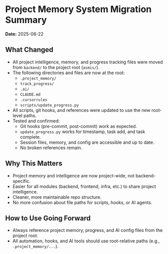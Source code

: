 # Project Memory System Migration Summary

**Date:** 2025-06-22

## What Changed
- All project intelligence, memory, and progress tracking files were moved from `backend/` to the project root (`asmis/`).
- The following directories and files are now at the root:
  - `.project_memory/`
  - `track_progress/`
  - `.ai/`
  - `CLAUDE.md`
  - `.cursorrules`
  - `scripts/update_progress.py`
- All scripts, git hooks, and references were updated to use the new root-level paths.
- Tested and confirmed:
  - Git hooks (pre-commit, post-commit) work as expected.
  - `update_progress.py` works for timestamp, task add, and task complete.
  - Session files, memory, and config are accessible and up to date.
  - No broken references remain.

## Why This Matters
- Project memory and intelligence are now project-wide, not backend-specific.
- Easier for all modules (backend, frontend, infra, etc.) to share project intelligence.
- Cleaner, more maintainable repo structure.
- No more confusion about file paths for scripts, hooks, or AI agents.

## How to Use Going Forward
- Always reference project memory, progress, and AI config files from the project root.
- All automation, hooks, and AI tools should use root-relative paths (e.g., `.project_memory/...`). 